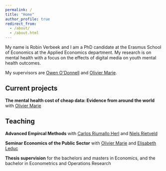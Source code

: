 ```yaml
---
permalink: /
title: "Home"
author_profile: true
redirect_from: 
  - /about/
  - /about.html
---
```

My name is Robin Verbeek and I am a PhD candidate at the Erasmus School of Economics at the Applied Economics department. My research is on mental health with a focus on the effects of digital media on youth mental health outcomes. 

My supervisors are [Owen O'Donnell](https://www.eur.nl/en/ese/people/owen-odonnell) and [Olivier Marie](https://sites.google.com/site/oliviermarie/).

## Current projects
**The mental health cost of cheap data: Evidence from around the world** with [Olivier Marie](https://sites.google.com/site/oliviermarie/)

## Teaching
**Advanced Empircal Methods** with [Carlos Riumallo Herl](https://www.eur.nl/en/people/carlos-riumallo-herl) and [Niels Rietveld](https://www.eur.nl/en/people/niels-rietveld)  

**Seminar Economics of the Public Sector** with [Olivier Marie](https://sites.google.com/site/oliviermarie/) and [Elisabeth Leduc](https://sites.google.com/view/elisabethleduc/about-me)  

**Thesis supervision** for the bachelors and masters in Economics, and the bachelor in Econometrics and Operations Research


